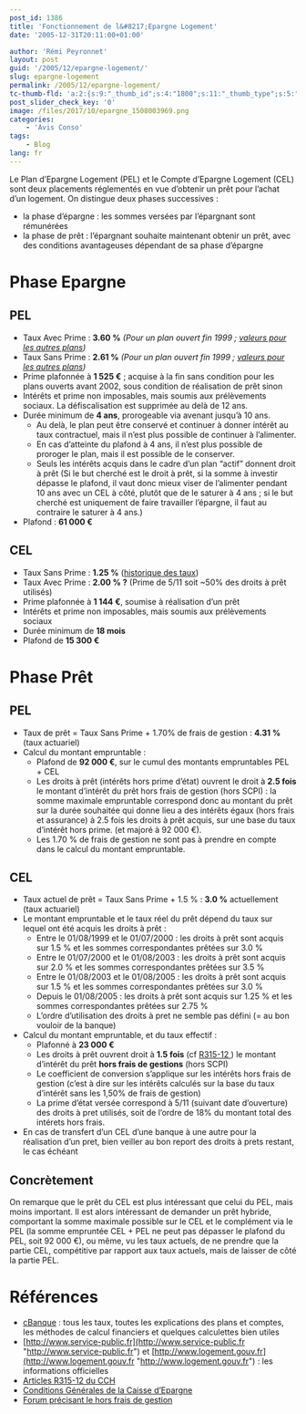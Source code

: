 ```yaml
---
post_id: 1386
title: 'Fonctionnement de l&#8217;Epargne Logement'
date: '2005-12-31T20:11:00+01:00'

author: 'Rémi Peyronnet'
layout: post
guid: '/2005/12/epargne-logement/'
slug: epargne-logement
permalink: /2005/12/epargne-logement/
tc-thumb-fld: 'a:2:{s:9:"_thumb_id";s:4:"1800";s:11:"_thumb_type";s:5:"thumb";}'
post_slider_check_key: '0'
image: /files/2017/10/epargne_1508003969.png
categories:
    - 'Avis Conso'
tags:
    - Blog
lang: fr
---
```


Le Plan d’Epargne Logement (PEL) et le Compte d’Epargne Logement (CEL) sont deux placements réglementés en vue d’obtenir un prêt pour l’achat d’un logement. On distingue deux phases successives :

- la phase d’épargne : les sommes versées par l’épargnant sont rémunérées
- la phase de prêt : l’épargnant souhaite maintenant obtenir un prêt, avec des conditions avantageuses dépendant de sa phase d’épargne

# Phase Epargne

## PEL

- Taux Avec Prime : **3.60 %** *(Pour un plan ouvert fin 1999 ; [valeurs pour les autres plans](http://www.cbanque.com/placement/pel.php "http://www.cbanque.com/placement/pel.php"))*
- Taux Sans Prime : **2.61 %** *(Pour un plan ouvert fin 1999 ; [valeurs pour les autres plans](http://www.cbanque.com/placement/pel.php "http://www.cbanque.com/placement/pel.php"))*
- Prime plafonnée à **1 525 €** ; acquise à la fin sans condition pour les plans ouverts avant 2002, sous condition de réalisation de prêt sinon
- Intérêts et prime non imposables, mais soumis aux prélèvements sociaux. La défiscalisation est supprimée au delà de 12 ans.
- Durée minimum de **4 ans**, prorogeable via avenant jusqu’à 10 ans. 
    - Au delà, le plan peut être conservé et continuer à donner intérêt au taux contractuel, mais il n’est plus possible de continuer à l’alimenter.
    - En cas d’atteinte du plafond à 4 ans, il n’est plus possible de proroger le plan, mais il est possible de le conserver.
    - Seuls les intérêts acquis dans le cadre d’un plan “actif” donnent droit à prêt (Si le but cherché est le droit à prêt, si la somme à investir dépasse le plafond, il vaut donc mieux viser de l’alimenter pendant 10 ans avec un CEL à côté, plutôt que de le saturer à 4 ans ; si le but cherché est uniquement de faire travailler l’épargne, il faut au contraire le saturer à 4 ans.)
- Plafond : **61 000 €**

## CEL

- Taux Sans Prime : **1.25 %** ([historique des taux](http://www.cbanque.com/placement/taux_livreta.php "http://www.cbanque.com/placement/taux_livreta.php"))
- Taux Avec Prime : **2.00 % ?** (Prime de 5/11 soit ~50% des droits à prêt utilisés)
- Prime plafonnée à **1 144 €**, soumise à réalisation d’un prêt
- Intérêts et prime non imposables, mais soumis aux prélèvements sociaux
- Durée minimum de **18 mois**
- Plafond de **15 300 €**

# Phase Prêt

## PEL

- Taux de prêt = Taux Sans Prime + 1.70% de frais de gestion : **4.31 %** (taux actuariel)
- Calcul du montant empruntable : 
    - Plafond de **92 000 €**, sur le cumul des montants empruntables PEL + CEL
    - Les droits à prêt (intérêts hors prime d’état) ouvrent le droit à **2.5 fois** le montant d’intérêt du prêt hors frais de gestion (hors SCPI) : la somme maximale empruntable correspond donc au montant du prêt sur la durée souhaitée qui donne lieu a des intérêts égaux (hors frais et assurance) à 2.5 fois les droits à prêt acquis, sur une base du taux d’intérêt hors prime. (et majoré à 92 000 €).
    - Les 1.70 % de frais de gestion ne sont pas à prendre en compte dans le calcul du montant empruntable.

## CEL

- Taux actuel de prêt = Taux Sans Prime + 1.5 % :  **3.0 %** actuellement (taux actuariel)
- Le montant empruntable et le taux réel du prêt dépend du taux sur lequel ont été acquis les droits à prêt : 
    - Entre le 01/08/1999 et le 01/07/2000 : les droits à prêt sont acquis sur 1.5 % et les sommes correspondantes prêtées sur 3.0 %
    - Entre le 01/07/2000 et le 01/08/2003 : les droits à prêt sont acquis sur 2.0 % et les sommes correspondantes prêtées sur 3.5 %
    - Entre le 01/08/2003 et le 01/08/2005 : les droits à prêt sont acquis sur 1.5 % et les sommes correspondantes prêtées sur 3.0 %
    - Depuis le 01/08/2005 : les droits à prêt sont acquis sur 1.25 % et les sommes correspondantes prêtées sur 2.75 %
    - L’ordre d’utilisation des droits à pret ne semble pas défini (= au bon vouloir de la banque)
- Calcul du montant empruntable, et du taux effectif : 
    - Plafonné à **23 000 €**
    - Les droits à prêt ouvrent droit à **1.5 fois** (cf [R315-12 ](http://www.legifrance.gouv.fr/affichTexteArticle.do;jsessionid=00960B90D53854CF97B017F8CA83872F.tpdjo09v_1?idArticle=LEGIARTI000006897000&cidTexte=LEGITEXT000006074096&dateTexte=20081227 "http://www.legifrance.gouv.fr/affichTexteArticle.do;jsessionid=00960B90D53854CF97B017F8CA83872F.tpdjo09v_1?idArticle=LEGIARTI000006897000&cidTexte=LEGITEXT000006074096&dateTexte=20081227")) le montant d’intérêt du prêt **hors frais de gestions** (hors SCPI)
    - Le coefficient de conversion s’applique sur les intérêts hors frais de gestion (c’est à dire sur les intérêts calculés sur la base du taux d’intérêt sans les 1,50% de frais de gestion)
    - La prime d’état versée correspond à 5/11 (suivant date d’ouverture) des droits à pret utilisés, soit de l’ordre de 18% du montant total des intérets hors frais.
- En cas de transfert d’un CEL d’une banque à une autre pour la réalisation d’un pret, bien veiller au bon report des droits à prets restant, le cas échéant

## Concrètement

On remarque que le prêt du CEL est plus intéressant que celui du PEL, mais moins important. Il est alors intéressant de demander un prêt hybride, comportant la somme maximale possible sur le CEL et le complément via le PEL (la somme empruntée CEL + PEL ne peut pas dépasser le plafond du PEL, soit 92 000 €), ou même, vu les taux actuels, de ne prendre que la partie CEL, compétitive par rapport aux taux actuels, mais de laisser de côté la partie PEL.

# Références

- [cBanque](http://www.cbanque.com "http://www.cbanque.com") : tous les taux, toutes les explications des plans et comptes, les méthodes de calcul financiers et quelques calculettes bien utiles
- [http://www.service-public.fr](http://www.service-public.fr "http://www.service-public.fr") et [http://www.logement.gouv.fr](http://www.logement.gouv.fr "http://www.logement.gouv.fr") : les informations officielles
- [Articles R315-12 du CCH](http://www.legifrance.gouv.fr/affichTexteArticle.do;jsessionid=00960B90D53854CF97B017F8CA83872F.tpdjo09v_1?idArticle=LEGIARTI000006897000&cidTexte=LEGITEXT000006074096&dateTexte=20081227 "http://www.legifrance.gouv.fr/affichTexteArticle.do;jsessionid=00960B90D53854CF97B017F8CA83872F.tpdjo09v_1?idArticle=LEGIARTI000006897000&cidTexte=LEGITEXT000006074096&dateTexte=20081227")
- [Conditions Générales de la Caisse d’Epargne](https://www.caisse-epargne.fr/cache/sous_ouv_cel_conditions_generales_20080909162918.pdf "https://www.caisse-epargne.fr/cache/sous_ouv_cel_conditions_generales_20080909162918.pdf")
- [Forum précisant le hors frais de gestion](http://www.cbanque.com/forum/thread6867.html "http://www.cbanque.com/forum/thread6867.html")